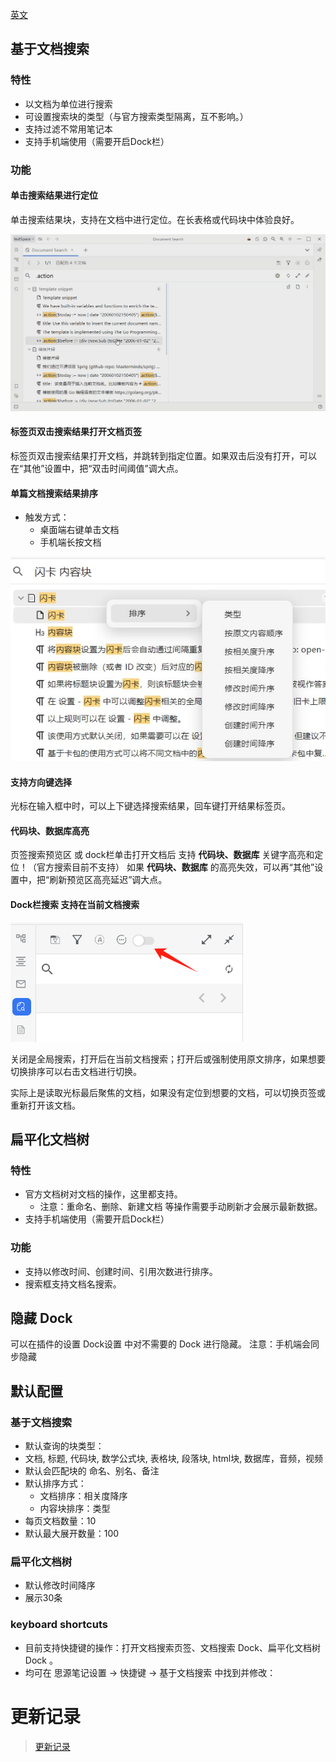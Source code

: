 [英文](README.md)


## 基于文档搜索
### 特性
* 以文档为单位进行搜索
* 可设置搜索块的类型（与官方搜索类型隔离，互不影响。）
* 支持过滤不常用笔记本
* 支持手机端使用（需要开启Dock栏）


### 功能

#### 单击搜索结果进行定位
单击搜索结果块，支持在文档中进行定位。在长表格或代码块中体验良好。

![Image](https://github.com/Misuzu2027/syplugin-document-search/blob/main/src/assets/imgs/click-result-positioning.gif?raw=true)

#### 标签页双击搜索结果打开文档页签
标签页双击搜索结果打开文档，并跳转到指定位置。如果双击后没有打开，可以在“其他”设置中，把“双击时间阈值”调大点。


#### 单篇文档搜索结果排序
* 触发方式：
  * 桌面端右键单击文档
  * 手机端长按文档

![Image](https://github.com/Misuzu2027/syplugin-document-search/blob/main/src/assets/imgs/sorting-menu.png?raw=true)


#### 支持方向键选择
光标在输入框中时，可以上下键选择搜索结果，回车键打开结果标签页。


#### 代码块、数据库高亮
页签搜索预览区 或 dock栏单击打开文档后 支持 **代码块、数据库** 关键字高亮和定位！（官方搜索目前不支持）
如果  **代码块、数据库** 的高亮失效，可以再“其他”设置中，把“刷新预览区高亮延迟”调大点。


#### Dock栏搜索 支持在当前文档搜索
![Alt text](https://github.com/Misuzu2027/syplugin-document-search/blob/main/src/assets/imgs/search-in-document.png?raw=true)

关闭是全局搜索，打开后在当前文档搜索；打开后或强制使用原文排序，如果想要切换排序可以右击文档进行切换。

实际上是读取光标最后聚焦的文档，如果没有定位到想要的文档，可以切换页签或重新打开该文档。


## 扁平化文档树
### 特性
* 官方文档树对文档的操作，这里都支持。
  * 注意：重命名、删除、新建文档 等操作需要手动刷新才会展示最新数据。
* 支持手机端使用（需要开启Dock栏）
### 功能
* 支持以修改时间、创建时间、引用次数进行排序。
* 搜索框支持文档名搜索。

## 隐藏 Dock
可以在插件的设置 Dock设置 中对不需要的 Dock 进行隐藏。
注意：手机端会同步隐藏


## 默认配置

### 基于文档搜索

*  默认查询的块类型：
  * 文档, 标题, 代码块, 数学公式块, 表格块, 段落块, html块, 数据库，音频，视频
* 默认会匹配块的 命名、别名、备注
* 默认排序方式：
  * 文档排序：相关度降序
  * 内容块排序：类型
* 每页文档数量：10
* 默认最大展开数量：100


### 扁平化文档树

* 默认修改时间降序
* 展示30条


### keyboard shortcuts

* 目前支持快捷键的操作：打开文档搜索页签、文档搜索 Dock、扁平化文档树 Dock 。
* 均可在 思源笔记设置 -> 快捷键 -> 基于文档搜索 中找到并修改：

# 更新记录
> [更新记录](./CHANGELOG_zh_CN.md)